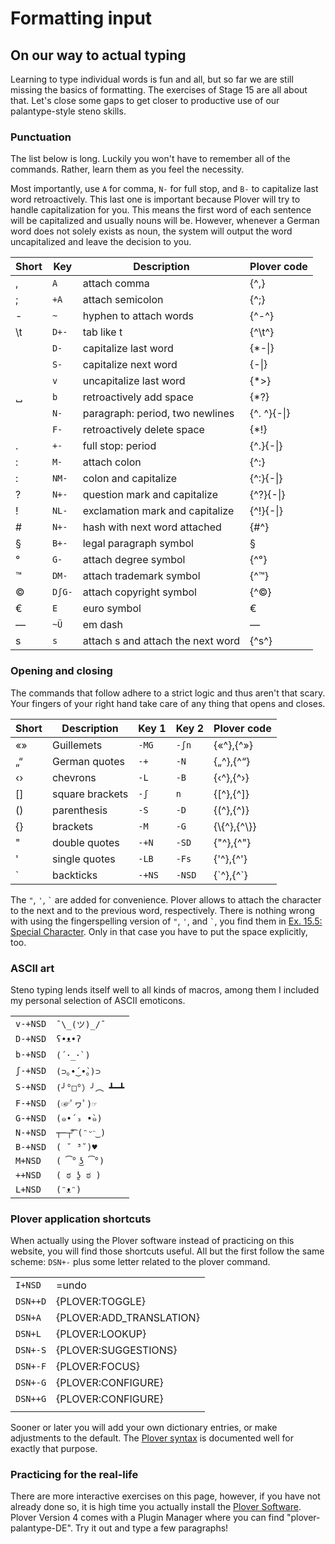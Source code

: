 # Formatting input

## On our way to actual typing

Learning to type individual words is fun and all, but so far we are still missing the basics of formatting.
The exercises of Stage 15 are all about that.
Let's close some gaps to get closer to productive use of our palantype-style steno skills.

### Punctuation

The list below is long. Luckily you won't have to remember all of the commands.
Rather, learn them as you feel the necessity.

Most importantly, use `A` for comma, `N-` for full stop, and `B-` to capitalize last word retroactively.
This last one is important because Plover will try to handle capitalization for you.
This means the first word of each sentence will be capitalized and usually nouns will be.
However, whenever a German word does not solely exists as noun,
the system will output the word uncapitalized and leave the decision to you.

| Short | Key    | Description                       | Plover code     |
|-------|--------|-----------------------------------|-----------------|
| ,     | `A   ` | attach comma                      | {^,}            |
| ;     | `+A  ` | attach semicolon                  | {^;}            |
| -     | `~   ` | hyphen to attach words            | {&Hat;-&Hat;}           |
| \\t   | `D+- ` | tab like t                        | {&Hat;\t&Hat;}          |
|       | `D-  ` | capitalize last word              | {\*-&#124;}     |
|       | `S-  ` | capitalize next word              | {-&#124;}       |
|       | `v   ` | uncapitalize last word            | {\*&gt;}        |
| ␣     | `b   ` | retroactively add space           | {\*?}           |
|       | `N-  ` | paragraph: period, two newlines   | {^. ^}{-&#124;} |
|       | `F-  ` | retroactively delete space        | {*!}            |
| .     | `+-  ` | full stop: period                 | {^.}{-&#124;}   |
| :     | `M-  ` | attach colon                      | {^:}            |
| :     | `NM- ` | colon and capitalize              | {^:}{-&#124;}   |
| ?     | `N+- ` | question mark and capitalize      | {^?}{-&#124;}   |
| !     | `NL- ` | exclamation mark and capitalize   | {^!}{-&#124;}   |
| #     | `N+- ` | hash with next word attached      | {\#^}           |
| §     | `B+- ` | legal paragraph symbol            | §               |
| °     | `G-  ` | attach degree symbol              | {^°}            |
| ™     | `DM- ` | attach trademark symbol           | {^™}            |
| ©     | `DʃG-` | attach copyright symbol           | {^©}            |
| €     | `E   ` | euro symbol                       | €               |
| —     | `~Ü  ` | em dash                           | —               |
| s     | `s   ` | attach s and attach the next word | {^s^}           |

### Opening and closing

The commands that follow adhere to a strict logic and thus aren't that scary.
Your fingers of your right hand take care of any thing that opens and closes.

| Short | Description     | Key 1   | Key 2 | Plover code           |
|-------|-----------------|---------|-------|-----------------------|
| «»    | Guillemets      | `-MG `  | `-ʃn` | {«&Hat;},{&Hat;»}     |
| „“    | German quotes   | `-+`    | `-N`  | {„&Hat;},{&Hat;“}     |
| ‹›    | chevrons        | `-L`    | `-B`  | {‹&Hat;},{&Hat;›}     |
| []    | square brackets | `-ʃ`    | `n`   | {[&Hat;},{&Hat;]}     |
| ()    | parenthesis     | `-S`    | `-D`  | {(&Hat;},{&Hat;)}     |
| {}    | brackets        | `-M`    | `-G`  | {\\{&Hat;},{&Hat;\\}} |
| "     | double quotes   | `-+N`   | `-SD` | {"&Hat;},{&Hat;"}     |
| '     | single quotes   | `-LB`   | `-Fs` | {'&Hat;},{&Hat;'}     |
| &#96; | backticks       | `-+NS`  | `-NSD`| {&#96;&Hat;},{&Hat;&#96;}     |

The `"`, `'`, ``` ` ``` are added for convenience.
Plover allows to attach the character to the next and to the previous word, respectively.
There is nothing wrong with using the fingerspelling version of `"`, `'`, and ``` ` ```,
you find them in [Ex. 15.5: Special Character](SystemDE/TextEN/57).
Only in that case you have to put the space explicitly, too.

### ASCII art

Steno typing lends itself well to all kinds of macros,
among them I included my personal selection of ASCII emoticons.

|         |               |
|---------|---------------|
| `v-+NSD` | `¯\_(ツ)_/¯`     |
| `D-+NSD` | `ʕ•ᴥ•ʔ`         |
| `b-+NSD` | ```(´･_･`)```       |
| `ʃ-+NSD` | `(⊃｡•́‿•̀｡)⊃`   |
| `S-+NSD` | `(╯°□°）╯︵ ┻━┻`  |
| `F-+NSD` | `(☞ﾟヮﾟ)☞`       |
| `G-+NSD` | `(๑•́ ₃ •̀๑)`   |
| `N-+NSD` | `┬─┬⃰͡ (ᵔᵕᵔ͜ )` |
| `B-+NSD` | `( ˘ ³˘)♥`      |
| `M+NSD` | `( ͡° ͜ʖ ͡°)`   |
| `++NSD` | `( ಠ ʖ̯ ಠ )`    |
| `L+NSD` | `(ᵔᴥᵔ)`         |

### Plover application shortcuts

When actually using the Plover software instead of practicing on this website,
you will find those shortcuts useful.
All but the first follow the same scheme: `DSN+-` plus some letter related to the plover command.

|          |                          |
|----------|--------------------------|
| `I+NSD`  | =undo                    |
| `DSN++D` | {PLOVER:TOGGLE}          |
| `DSN+A`  | {PLOVER:ADD_TRANSLATION} |
| `DSN+L`  | {PLOVER:LOOKUP}          |
| `DSN+-S` | {PLOVER:SUGGESTIONS}     |
| `DSN+-F` | {PLOVER:FOCUS}           |
| `DSN+-G` | {PLOVER:CONFIGURE}       |
| `DSN++G` | {PLOVER:CONFIGURE}       |
|          |                          |

Sooner or later you will add your own dictionary entries, or make adjustments to the default.
The [Plover syntax](https://github.com/openstenoproject/plover/wiki/Dictionary-Format)
is documented well for exactly that purpose.

### Practicing for the real-life

There are more interactive exercises on this page, however, if you have not already done so,
it is high time you actually install the
[Plover Software](https://github.com/openstenoproject/plover/releases/tag/v4.0.0.dev10).
Plover Version 4 comes with a Plugin Manager where you can find "plover-palantype-DE".
Try it out and type a few paragraphs!
